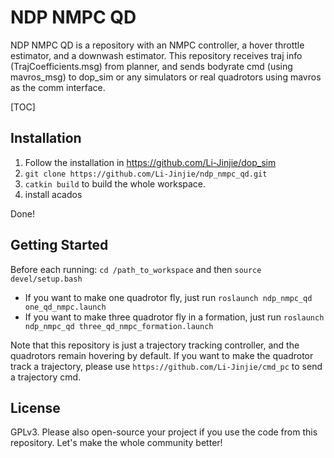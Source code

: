 # NDP NMPC QD

NDP NMPC QD is a repository with an NMPC controller, a hover throttle estimator, and a downwash estimator. This repository receives traj info (TrajCoefficients.msg) from planner, and sends bodyrate cmd (using mavros_msg) to dop_sim or any simulators or real quadrotors using mavros as the comm interface.

[TOC]

## Installation

1. Follow the installation in https://github.com/Li-Jinjie/dop_sim
2. `git clone https://github.com/Li-Jinjie/ndp_nmpc_qd.git`
3. `catkin build` to build the whole workspace.
4. install acados

Done!

## Getting Started

Before each running:  `cd /path_to_workspace` and then `source devel/setup.bash`

- If you want to make one quadrotor fly, just run `roslaunch ndp_nmpc_qd one_qd_nmpc.launch`
- If you want to make three quadrotor fly in a formation, just run `roslaunch ndp_nmpc_qd three_qd_nmpc_formation.launch`

Note that this repository is just a trajectory tracking controller, and the quadrotors remain hovering by default. If you want to make the quadrotor track a trajectory, please use `https://github.com/Li-Jinjie/cmd_pc` to send a trajectory cmd.

## License

GPLv3. Please also open-source your project if you use the code from this repository. Let's make the whole community better!
